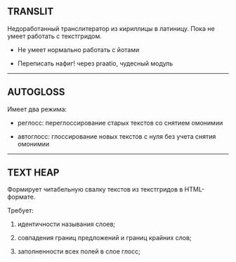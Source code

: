 ## TRANSLIT

Недоработанный транслитератор из кириллицы в латиницу. Пока не умеет работать с текстгридом. 

- Не умеет нормально работать с йотами

- Переписать нафиг! через praatio, чудесный модуль

__________

## AUTOGLOSS

Имеет два режима:

- реглосс: переглоссирование старых текстов со снятием омонимии

- автоглосс: глоссирование новых текстов с нуля без учета снятия омонимии

__________

## TEXT HEAP

Формирует читабельную свалку текстов из текстгридов в HTML-формате.

Требует:

1) идентичности называния слоев;

2) совпадения границ предложений и границ крайних слов;

3) заполненности всех полей в слое глосс;
